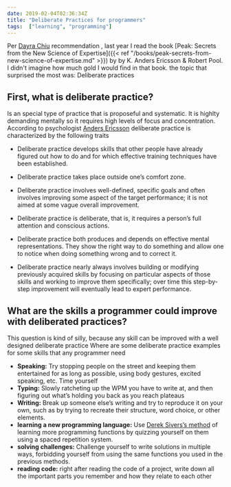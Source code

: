 ```yaml
--- 
date: 2019-02-04T02:36:34Z
title: "Deliberate Practices for programmers" 
tags:  ["learning", "programming"]
---
```



Per [Dayra Chiu](https://twitter.com/DayraChiu) recommendation ,  last year I read the book
[Peak: Secrets from the New Science of Expertise]({{< ref "/books/peak-secrets-from-new-science-of-expertise.md" >}}) 
by  by K. Anders Ericsson & Robert Pool. I didn't imagine how much gold I would find in that book.
the topic that surprised the most was: 
 Deliberate practices


## First, what is deliberate practice?
Is an special type of practice that is proposeful and systematic. 
It is highlty demanding mentally so it requires high levels of focus and concentration. 
According to psychologist [Anders Ericsson](https://en.wikipedia.org/wiki/K._Anders_Ericsson) deliberate practice is characterized by 
the following traits  


* Deliberate practice develops skills that other people have already figured out how to do and for which effective 
training techniques have been established.  

* Deliberate practice takes place outside one’s comfort zone. 

* Deliberate practice involves well-defined, specific goals and often involves improving some aspect of the target 
  performance; it is not aimed at some vague overall improvement. 

* Deliberate practice is deliberate, that is, it requires a person’s full attention and conscious actions.
 
* Deliberate practice both produces and depends on effective mental representations. They show the right way to do something and allow one to notice when doing something wrong and to correct it. 

* Deliberate practice nearly always involves building or modifying previously acquired skills by focusing on particular 
   aspects of those skills and working to improve them specifically; over time this step-by-step improvement will 
   eventually lead to expert performance. 
          
     
## What are the skills a programmer could improve with deliberated practices?
This question is kind of silly, because any skill can be improved with a well designed deliberate practice 
Where are some deliberate practice examples for some skills that any programmer need 

* **Speaking:** Try stopping people on the street and keeping them entertained for as long as possible, using body gestures, excited speaking, etc. Time yourself
* **Typing:** Slowly ratcheting up the WPM you have to write at, and then figuring out what’s holding you back as you reach plateaus  
* **Writing:** Break up someone else’s writing and try to reproduce it on your own, such as by trying to recreate their structure, word choice, or other elements. 
* **learning a new programming language:** Use [Derek Sivers’s method](https://sivers.org/srs) of learning more programming functions by quizzing yourself on them using a spaced repetition system.
* **solving challenges:**  Challenge yourself to write solutions in multiple ways, forbidding yourself from using the same functions you used in the previous methods. 
* **reading code:** right after reading the code of a project, write down all the important parts you remember and how they relate to each other 



